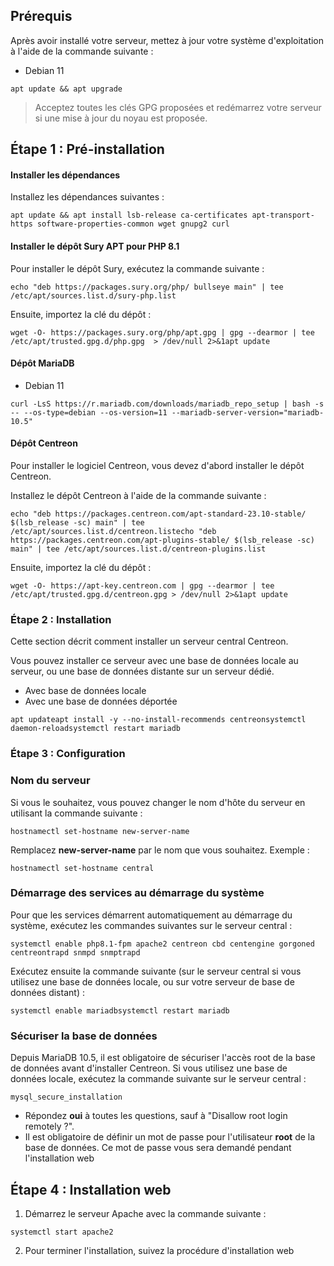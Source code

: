 ## Prérequis

Après avoir installé votre serveur, mettez à jour votre système d'exploitation à l'aide de la commande suivante :

- Debian 11

```
apt update && apt upgrade
```

> Acceptez toutes les clés GPG proposées et redémarrez votre serveur si une mise à jour du noyau est proposée.

## Étape 1 : Pré-installation

#### Installer les dépendances

Installez les dépendances suivantes :

```
apt update && apt install lsb-release ca-certificates apt-transport-https software-properties-common wget gnupg2 curl
```

#### Installer le dépôt Sury APT pour PHP 8.1

Pour installer le dépôt Sury, exécutez la commande suivante :

```
echo "deb https://packages.sury.org/php/ bullseye main" | tee /etc/apt/sources.list.d/sury-php.list
```

Ensuite, importez la clé du dépôt :

```
wget -O- https://packages.sury.org/php/apt.gpg | gpg --dearmor | tee /etc/apt/trusted.gpg.d/php.gpg  > /dev/null 2>&1apt update
```

#### Dépôt MariaDB

- Debian 11

```
curl -LsS https://r.mariadb.com/downloads/mariadb_repo_setup | bash -s -- --os-type=debian --os-version=11 --mariadb-server-version="mariadb-10.5"
```

#### Dépôt Centreon

Pour installer le logiciel Centreon, vous devez d'abord installer le dépôt Centreon.

Installez le dépôt Centreon à l'aide de la commande suivante :

```
echo "deb https://packages.centreon.com/apt-standard-23.10-stable/ $(lsb_release -sc) main" | tee /etc/apt/sources.list.d/centreon.listecho "deb https://packages.centreon.com/apt-plugins-stable/ $(lsb_release -sc) main" | tee /etc/apt/sources.list.d/centreon-plugins.list
```

Ensuite, importez la clé du dépôt :

```
wget -O- https://apt-key.centreon.com | gpg --dearmor | tee /etc/apt/trusted.gpg.d/centreon.gpg > /dev/null 2>&1apt update
```

### Étape 2 : Installation

Cette section décrit comment installer un serveur central Centreon.

Vous pouvez installer ce serveur avec une base de données locale au serveur, ou une base de données distante sur un serveur dédié.

- Avec base de données locale
- Avec une base de données déportée

```
apt updateapt install -y --no-install-recommends centreonsystemctl daemon-reloadsystemctl restart mariadb
```

### Étape 3 : Configuration

### Nom du serveur

Si vous le souhaitez, vous pouvez changer le nom d'hôte du serveur en utilisant la commande suivante :

```
hostnamectl set-hostname new-server-name
```

Remplacez **new-server-name** par le nom que vous souhaitez. Exemple :

```
hostnamectl set-hostname central
```

### Démarrage des services au démarrage du système

Pour que les services démarrent automatiquement au démarrage du système, exécutez les commandes suivantes sur le serveur central :

```
systemctl enable php8.1-fpm apache2 centreon cbd centengine gorgoned centreontrapd snmpd snmptrapd
```

Exécutez ensuite la commande suivante (sur le serveur central si vous utilisez une base de données locale, ou sur votre serveur de base de données distant) :

```
systemctl enable mariadbsystemctl restart mariadb
```

### Sécuriser la base de données

Depuis MariaDB 10.5, il est obligatoire de sécuriser l'accès root de la base de données avant d'installer Centreon. Si vous utilisez une base de données locale, exécutez la commande suivante sur le serveur central :

```
mysql_secure_installation
```

- Répondez **oui** à toutes les questions, sauf à "Disallow root login remotely ?".
- Il est obligatoire de définir un mot de passe pour l'utilisateur **root** de la base de données. Ce mot de passe vous sera demandé pendant l'installation web

## Étape 4 : Installation web

1. Démarrez le serveur Apache avec la commande suivante :

```
systemctl start apache2
```

2. Pour terminer l'installation, suivez la procédure d'installation web
